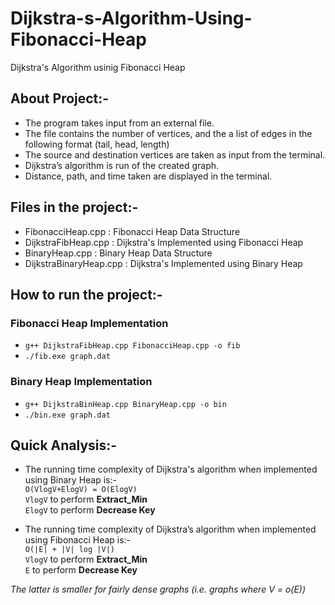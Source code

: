 # Dijkstra-s-Algorithm-Using-Fibonacci-Heap
Dijkstra's Algorithm usinig Fibonacci Heap

## About Project:-

* The program takes input from an external file.
* The file contains the number of vertices, and the a list of edges in the following format (tail, head, length) 
* The source and destination vertices are taken as input from the terminal.
* Dijkstra’s algorithm is run of the created graph.
* Distance, path, and time taken are displayed in the terminal.


## Files in the project:-

* FibonacciHeap.cpp : Fibonacci Heap Data Structure
* DijkstraFibHeap.cpp : Dijkstra's Implemented using Fibonacci Heap
* BinaryHeap.cpp : Binary Heap Data Structure 
* DijkstraBinaryHeap.cpp : Dijkstra's Implemented using Binary Heap

## How to run the project:-

### Fibonacci Heap Implementation
* ```g++ DijkstraFibHeap.cpp FibonacciHeap.cpp -o fib```
* ```./fib.exe graph.dat```

### Binary Heap Implementation
* ```g++ DijkstraBinHeap.cpp BinaryHeap.cpp -o bin```
* ```./bin.exe graph.dat```

## Quick Analysis:- 
*  The running time complexity of Dijkstra's algorithm when implemented using Binary Heap is:-  
  ```O(VlogV+ElogV) = O(ElogV)```  
  ```VlogV``` to perform **Extract_Min**   
  ```ElogV``` to perform **Decrease Key**  


*  The running time complexity of Dijkstra’s algorithm when implemented using Fibonacci Heap is:-  
```O(|E| + |V| log |V|)```  
```VlogV``` to perform **Extract_Min**  
```E``` to perform **Decrease Key**      


*The latter is smaller for fairly dense graphs (i.e. graphs where V = o(E))*
